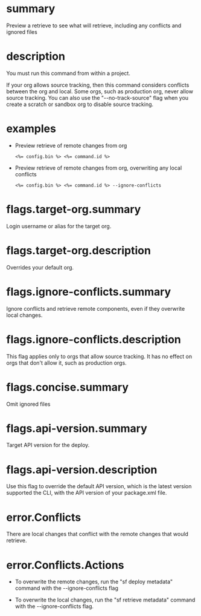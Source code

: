# summary

Preview a retrieve to see what will retrieve, including any conflicts and ignored files

# description

You must run this command from within a project.

If your org allows source tracking, then this command considers conflicts between the org and local. Some orgs, such as production org, never allow source tracking. You can also use the "--no-track-source" flag when you create a scratch or sandbox org to disable source tracking.

# examples

- Preview retrieve of remote changes from org

      <%= config.bin %> <%= command.id %>

- Preview retrieve of remote changes from org, overwriting any local conflicts

      <%= config.bin %> <%= command.id %> --ignore-conflicts

# flags.target-org.summary

Login username or alias for the target org.

# flags.target-org.description

Overrides your default org.

# flags.ignore-conflicts.summary

Ignore conflicts and retrieve remote components, even if they overwrite local changes.

# flags.ignore-conflicts.description

This flag applies only to orgs that allow source tracking. It has no effect on orgs that don't allow it, such as production orgs.

# flags.concise.summary

Omit ignored files

# flags.api-version.summary

Target API version for the deploy.

# flags.api-version.description

Use this flag to override the default API version, which is the latest version supported the CLI, with the API version of your package.xml file.

# error.Conflicts

There are local changes that conflict with the remote changes that would retrieve.

# error.Conflicts.Actions

- To overwrite the remote changes, run the "sf deploy metadata" command with the --ignore-conflicts flag

- To overwrite the local changes, run the "sf retrieve metadata" command with the --ignore-conflicts flag.
